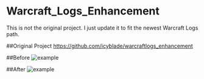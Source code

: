 # Warcraft_Logs_Enhancement

This is not the original project.
I just update it to fit the newest Warcraft Logs path.

##Original Project
https://github.com/icyblade/warcraftlogs_enhancement

##Before
![example](https://raw.githubusercontent.com/smilesm2/warcraftlogs_enhancement/master/before.png "Before")

##After
![example](https://raw.githubusercontent.com/smilesm2/warcraftlogs_enhancement/master/after.png "After")
